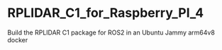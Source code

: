 # RPLIDAR_C1_for_Raspberry_PI_4
Build the RPLIDAR C1 package for ROS2 in an Ubuntu Jammy arm64v8 docker
